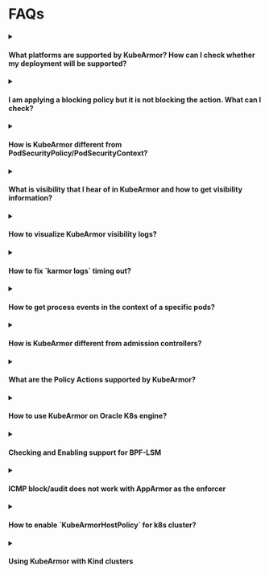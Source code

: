 # FAQs

<details><summary><h4>What platforms are supported by KubeArmor? How can I check whether my deployment will be supported?</h4></summary>

* Please check [Support matrix for KubeArmor](support_matrix.md).
* Use `karmor probe` to check if the platform is supported.

</details>

<details><summary><h4>I am applying a blocking policy but it is not blocking the action. What can I check?</h4></summary>

### Checkout Binary Path
If the path in your process rule is not an absolute path but a symlink, policy enforcement won't work. This is because KubeArmor sees the actual executable path in events received from kernel space and is not aware about symlinks.

Policy enforcement on symbolic links like `/usr/bin/python` doesn't work and one has to specify the path of the actual executable that they link to.

### Checkout Platform Support
Check `karmor probe` output and check whether `Container Security` is false. If it is false, the KubeArmor enforcement is not supported on that platform. You should check the [KubeArmor Support Matrix](support_matrix.md) and if the platform is not listed there then raise a new issue or connect to kubearmor community of slack.

### Checkout Default Posture
If you are applying an Allow-based policies and expecting unknown actions to be blocked, please make sure to check the [default security posture](default_posture.md). The default security posture is set to Audit by default since KubeArmor v0.7.

</details>

<details><summary><h4>How is KubeArmor different from PodSecurityPolicy/PodSecurityContext?</h4></summary>

Native k8s support specifying a security context for the pod or container. It requires one to specify native AppArmor, SELinux, and seccomp policies. But there are a few problems with this approach:  

* All the OS distributions do not support the LSMs consistently. For e.g, [GKE COS](https://cloud.google.com/container-optimized-os/) supports AppArmor while [Bottlerocket](https://aws.amazon.com/bottlerocket/) supports SELinux and BPF-LSM.  
* The Pod Security Context expects the security profile to be specified in its native language, for instance, the AppArmor profile for AppArmor. SELinux profile if SELinux is to be used. The profile language is extremely complex and this complexity could backfire i.e., it could lead to security holes.  
* Security Profile updates are manual and difficult: When an app is updated, the security posture might change and it becomes difficult to manually update the native rules.  
* No alerting of LSM violation on managed cloud platforms: By default, LSMs send logs to kernel audit, which is not available on most managed cloud platforms.  

KubeArmor solves all the above-mentioned problems.

* It maps YAML rules to LSMs (apparmor, bpf-lsm) rules so prior knowledge of different security contexts (native AppArmor, SELinux) is not required.  
* It's easy to deploy: KubeArmor is deployed as a daemon set. Even when the application is updated, the enforcement rules are automatically applied.  
* Consistent Alerting: KubeArmor handles kernel events and maps k8s metadata using ebpf.  
* KubeArmor also runs in systemd mode so can directly run and protect Virtual Machines or Bare-metal machines too.  
* Pod Security Context cannot leverage BPF-LSM at all today. BPF-LSM provides more programmatic control over the policy rules.  
* The Pod Security Context does not handle abstractions. For instance, consider a scenario where you have a node running Ubuntu and another node running Bottlerocket. Ubuntu inherently utilizes AppArmor, while Bottlerocket employs BPF-LSM and SELinux as its default LSMs. KubeArmor internally selects the appropriate primitives for enforcement, eliminating the need for users to explicitly specify the enforcement method.

</details>

<details><summary><h4>What is visibility that I hear of in KubeArmor and how to get visibility information?</h4></summary>

KubeArmor, apart from being a policy enforcement engine also emits pod/container visibility data. It uses an eBPF-based system monitor which keeps track of process life cycles in containers and even nodes and converts system metadata to container/node identities. This information can then be used for observability use cases.

Sample output `karmor log --json`:

```json
{
  "Timestamp": 1639803960,
  "UpdatedTime": "2021-12-18T05:06:00.077564Z",
  "ClusterName": "Default",
  "HostName": "pandora",
  "HostPID": 3390423,
  "PPID": 168556,
  "PID": 3390423,
  "UID": 1000,
  "PolicyName": "hsp-kubearmor-dev-proc-path-block",
  "Severity": "1",
  "Type": "MatchedHostPolicy",
  "Source": "zsh",
  "Operation": "Process",
  "Resource": "/usr/bin/sleep",
  "Data": "syscall=SYS_EXECVE",
  "Action": "Block",
  "Result": "Permission denied"
}
```

Here the log implies that the process /usr/bin/sleep execution by 'zsh' was denied on the Host using a block-based host policy.

The logs are also exportable in [OpenTelemetry format](https://github.com/kubearmor/otel-adapter).

[Detailed KubeArmor events spec](kubearmor-events.md).

</details>

<details><summary><h4>How to visualize KubeArmor visibility logs?</h4></summary>

There are a couple of community-maintained dashboards available at [kubearmor/kubearmor-dashboards](https://github.com/kubearmor/kubearmor-dashboards).

If you don't find an existing dashboard particular to your needs, feel free to create an issue. It would be great if you could also contribute one!
</details>

<details><summary><h4>How to fix `karmor logs` timing out?</h4></summary>

`karmor logs` internally uses Kubernetes' client's port-forward. Port forward is not meant for long running connection and it times out if left idle. Checkout this [StackOverflow answer](https://stackoverflow.com/questions/47484312/kubectl-port-forwarding-timeout-issue) for more info.

If you want to stream logs reliably there are a couple of solutions you can try:
1. Modiy the `kubearmor` service in `kubearmor` namespace and change the service type to `NodePort`. Then run karmor with:
```bash
karmor logs --gRPC=<address of the kubearmor node-port service>
```
This will create a direct, more reliable connection with the service, without any internal port-forward.

2. If you want to stream logs to external tools (fluentd/splunk/ELK etc) checkout [Streaming KubeArmor events](https://github.com/kubearmor/kubearmor-relay-server#streaming-kubearmor-events-to-external-siem-tools).

The community has created adapters and dashboards for some of these tools which can be used out of the box or as reference for creating new adapters. Checkout the previous question for more information.

</details>

<details><summary><h4>How to get process events in the context of a specific pods?</h4></summary>  

The following command can be used to get pod specific events:  

`karmor logs --pod <pod_name>`  
`karmor logs` has the following filter to provide more granularity:

```
--container - Specify container name for container-specific logs
--logFilter <system|policy|all> - Filter to either receive system logs or alerts on policy violation
--logType <ContainerLog|HostLog> - Source of logs - ContainerLog: logs from containers or HostLog: logs from the host
--namespace - Specify the namespace for the running pods
--operation <Process|File|Network> - Type of logs based on process, file or network

```

</details>

<details><summary><h4>How is KubeArmor different from admission controllers?</h4></summary>

Kubernetes admission controllers are a set of extensions that acts as a gatekeeper and help govern and control Kubernetes clusters. They intercept requests to the Kubernetes API server before the persistence of the object into etcd.  

They can manage deployments requesting too many resources, enforce pod security policies, prevent vulnerable images from being deployed, and check if the pod is running in privileged mode.  
But all these checks are done before the pods are started. Admission controllers don't guarantee any protection once the vulnerability is inside the cluster.  

KuberArmor protects the pods from within. It runs as a daemonset and restricts the behavior of containers at the system level. KubeArmor allows one to define security policies for the assets/resources (such as files, processes, volumes, etc) within the pod/container, select those based on K8s metadata, and simply apply these security policies at runtime.

It also detects any policy violations and generates audit logs with container identities. Apart from containers, KuberArmor also allows protection of the Host itself.
</details>

<details><summary><h4>What are the Policy Actions supported by KubeArmor?</h4></summary>

KubeArmor defines 3 policy actions: Allow, Block, and Audit.  
**Allow**: A whitelist policy or a policy defined with `Allow` action allows only the operations defined in the policy, the rest of everything is blocked/audited.
**Block**: Policy defined with `Block` action blocks all the operations defined in the policy.  
**Audit**: An applied `Audit` policy doesn't block any action but instead provides alerts on policy violations. This type of policy can be used for a "dry-run" before safely applying a security policy in production.  

If Block policy is used and there are no supported enforcement mechanisms on the platform then the policy enforcement wouldn't be observed. But we will still be able to see the observability data for the applied Block policy, which can help us in identifying any suspicious activity.
</details>

<details>
  <summary><h4>How to use KubeArmor on Oracle K8s engine?</h4></summary>

KubeArmor supports enforcement on OKE leveraging the BPF-LSM. The default kernel for Oracle Linux 8.6 (OL 8.6) is UEK R6 kernel-uek-5.4.17-2136.307.3 which does not support BPF-LSM.

Unbreakable Enterprise Kernel Release 7 (UEK R7) is based on Linux kernel 5.15 LTS that supports BPF-LSM and it's available for Oracle Linux 8 Update 5 onwards.

### Installing UEK 7 on OL 8.6

  UEK R7 can be installed on OL 8.6 by following the easy-to-follow instructions provided here in this [Oracle Blog Post](https://blogs.oracle.com/post/uek-7-oracle-linux-8).

> Note: After upgrading to the UEK R7 you may required to enable BPF-LSM if it's not enabled by default.

</details>

<details>
  <summary><h4>Checking and Enabling support for BPF-LSM</h4></summary>


### Checking if BPF-LSM is supported in the Kernel

We check for BPF LSM Support in Kernel Config

```sh
cat /boot/config-$(uname -r) | grep -e "BPF" -e "BTF"
```

Following flags need to exist and set to `y`
```ini
CONFIG_BPF=y
CONFIG_BPF_SYSCALL=y
CONFIG_BPF_JIT=y
CONFIG_BPF_LSM=y
CONFIG_DEBUG_INFO=y
CONFIG_DEBUG_INFO_BTF=y
```

**Note**: These config could be in other places too like `/boot/config`, `/usr/src/linux-headers-$(uname -r)/.config`, `/lib/modules/$(uname -r)/config`, `/proc/config.gz`.

### Checking if BPF-LSM is enabled

* check if bpf is enabled by verifying if it is in the active lsms.

  ```sh
  $ cat /sys/kernel/security/lsm
  capability,yama,selinux,bpf
  ```

  as we can see here `bpf` is in active lsms

### Enabling BPF-LSM manually using boot configs

* Open the `/etc/default/grub` file in privileged mode.

  ```sh
  sudo vi /etc/default/grub
  ```

* Append the following to the `GRUB_CMDLINE_LINUX` variable and save.

  ```
  GRUB_CMDLINE_LINUX="lsm=lockdown,capability,yama,apparmor,bpf"
  ```

- Update grub config:
  ```sh
  sudo grub2-mkconfig -o /boot/grub2.cfg
  ```

- Reboot into your kernel.
   ```sh
   sudo reboot
   ```

</details>

<details><summary><h4>ICMP block/audit does not work with AppArmor as the enforcer</h4></summary>
There is some problem with AppArmor due to which ICMP rules don't work as expected.

The KubeArmor team has brought this to the attention of the [AppArmor community](https://stackoverflow.com/questions/76768503/apparmor-deny-icmp-issue) on StackOverflow and await their response.

In the same environment we've found that ICMP rules with BPFLSM work as expected.

For more such differences checkout [Enforce Feature Parity Wiki](https://github.com/kubearmor/KubeArmor/wiki/Enforcer-Feature-Parity).
</details>

<details><summary><h4>How to enable `KubeArmorHostPolicy` for k8s cluster?</h4></summary>
By default the host policies and visibility is disabled for k8s hosts.

If you use following command, `kubectl logs -n kubearmor <KUBEARMOR-POD> | grep "Started to protect"`<br>
you will see, `2023-08-21 12:58:34.641665      INFO    Started to protect containers.`<br>
This indicates that only container/pod protection is enabled.<br>
If you have hostpolicy enabled you should see something like this, `2023-08-22 18:07:43.335232      INFO    Started to protect a host and containers`<br>

One can enable the host policy by patching the daemonset (`kubectl edit daemonsets.apps -n kubearmor kubearmor`):
```diff
...
  template:
    metadata:
      annotations:
        container.apparmor.security.beta.kubernetes.io/kubearmor: unconfined
      creationTimestamp: null
      labels:
        kubearmor-app: kubearmor
    spec:
      containers:
      - args:
        - -gRPC=32767
+       - -enableKubeArmorHostPolicy
+       - -hostVisibility=process,file,network,capabilities
        env:
        - name: KUBEARMOR_NODENAME
          valueFrom:
            fieldRef:
              apiVersion: v1
              fieldPath: spec.nodeName
...
```

This will enable the `KubeArmorHostPolicy` and host based visibility for the k8s worker nodes.

</details>

<details><summary><h4>Using KubeArmor with Kind clusters</h4></summary>

KubeArmor works out of the box with Kind clusters supporting BPF-LSM. However, with AppArmor only mode, Kind cluster needs additional provisional steps. You can check if BPF-LSM is supported/enabled on your host (on which the kind cluster is to be deployed) by using following:
```
cat /sys/kernel/security/lsm
```
* If it has `bpf` in the list, then everything should work out of the box
* If it has `apparmor` in the list, then follow the steps mentioned in this FAQ.

## 1. Create Kind cluster
```sh
cat <<EOF | kind create cluster --config -
kind: Cluster
apiVersion: kind.x-k8s.io/v1alpha4
nodes:
- extraMounts:
  - hostPath: /sys/kernel/security
    containerPath: /sys/kernel/security
EOF
```

## 2. Exec into kind node & install apparmor util
```sh
docker exec -it kind-control-plane bash -c "apt update && apt install apparmor-utils -y && systemctl restart containerd"
```

After this, exit out of the node shell and follow the [getting-started guide](https://github.com/kubearmor/KubeArmor/blob/main/getting-started/deployment_guide.md).

If the `kubearmor-relay` pod goes into CrashLoopBackOff, apply the following patch:
```sh
kubectl patch deploy -n $(kubectl get deploy -l kubearmor-app=kubearmor-relay -A -o custom-columns=:'{.metadata.namespace}',:'{.metadata.name}') --type=json -p='[{"op": "add", "path": "/spec/template/metadata/annotations/container.apparmor.security.beta.kubernetes.io~1kubearmor-relay-server", "value": "unconfined"}]'
```

</details>

